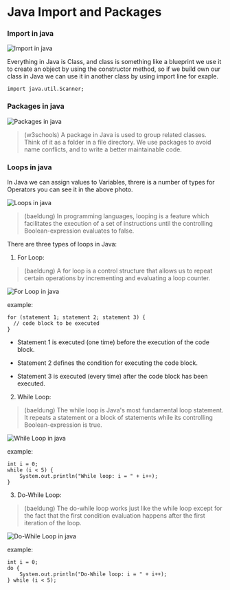# Java Import and Packages

### Import in java

![Import in java](https://www.thoughtco.com/thmb/qI4suEozCfPZgSUnWcvneUpTNTs=/3776x2832/smart/filters:no_upscale()/generic-java-code-183805843-591c9bfa5f9b58f4c0e04ce0.jpg)

Everything in Java is Class, and class is something like a blueprint we use it to create an object by using the constructor method, so if we build own our class in Java we can use it in another class by using import line for exaple.

`import java.util.Scanner;`

### Packages in java

![Packages in java](https://techvidvan.com/tutorials/wp-content/uploads/sites/2/2020/03/Built-in-packages-in-java.jpg)

> (w3schools) A package in Java is used to group related classes. Think of it as a folder in a file directory. We use packages to avoid name conflicts, and to write a better maintainable code.

### Loops in java
In Java we can assign values to Variables, threre is a number of types for Operators you can see it in the above photo.

![Loops in java](https://static.javatpoint.com/images/java-loops.png)

> (baeldung) In programming languages, looping is a feature which facilitates the execution of a set of instructions until the controlling Boolean-expression evaluates to false.

There are three types of loops in Java:

1. For Loop:

> (baeldung) A for loop is a control structure that allows us to repeat certain operations by incrementing and evaluating a loop counter.


![For Loop in java](https://media.geeksforgeeks.org/wp-content/uploads/20191108131134/For-Loop.jpg)

example:

```
for (statement 1; statement 2; statement 3) {
  // code block to be executed
}
```

- Statement 1 is executed (one time) before the execution of the code block.

- Statement 2 defines the condition for executing the code block.

- Statement 3 is executed (every time) after the code block has been executed.

2. While Loop: 
> (baeldung) The while loop is Java's most fundamental loop statement. It repeats a statement or a block of statements while its controlling Boolean-expression is true.

![While Loop in java](https://media.geeksforgeeks.org/wp-content/uploads/20191118164726/While-Loop-GeeksforGeeks.jpg)

example:

```
int i = 0;
while (i < 5) {
    System.out.println("While loop: i = " + i++);
}
```

3. Do-While Loop:
> (baeldung) The do-while loop works just like the while loop except for the fact that the first condition evaluation happens after the first iteration of the loop.

![Do-While Loop in java](https://media.geeksforgeeks.org/wp-content/uploads/20191118154342/do-while-Loop-GeeksforGeeks2.jpg)

example:

```
int i = 0;
do {
    System.out.println("Do-While loop: i = " + i++);
} while (i < 5);
```